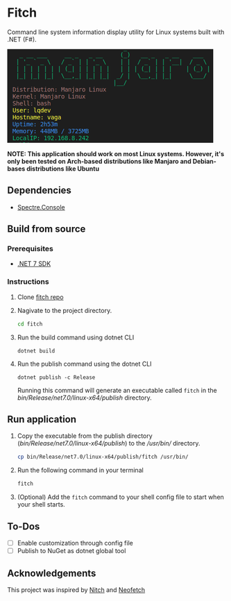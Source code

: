 # Fitch

Command line system information display utility for Linux systems built with .NET (F#).

![Fitch CLI Tool](./images/fitch-display.png)

**NOTE: This application should work on most Linux systems. However, it's only been tested on Arch-based distributions like Manjaro and Debian-bases distributions like Ubuntu**

## Dependencies

- [Spectre.Console](https://spectreconsole.net/)

## Build from source

### Prerequisites

- [.NET 7 SDK](https://dotnet.microsoft.com/download/dotnet/7.0) 

### Instructions

1. Clone [fitch repo](http://www.luisquintanilla.me/github/fitch)
1. Nagivate to the project directory.

    ```bash
    cd fitch
    ```

1. Run the build command using dotnet CLI

    ```dotnetcli
    dotnet build
    ```

1. Run the publish command using the dotnet CLI

    ```dotnetcli
    dotnet publish -c Release
    ```

    Running this command will generate an executable called `fitch` in the *bin/Release/net7.0/linux-x64/publish* directory.


## Run application

1. Copy the executable from the publish directory (*bin/Release/net7.0/linux-x64/publish*) to the */usr/bin/* directory.

    ```bash
    cp bin/Release/net7.0/linux-x64/publish/fitch /usr/bin/
    ```

1. Run the following command in your terminal

    ```bash
    fitch
    ```

1. (Optional) Add the `fitch` command to your shell config file to start when your shell starts. 

## To-Dos

- [ ] Enable customization through config file
- [ ] Publish to NuGet as dotnet global tool

## Acknowledgements

This project was inspired by [Nitch](https://github.com/unxsh/nitch) and [Neofetch](https://github.com/dylanaraps/neofetch)